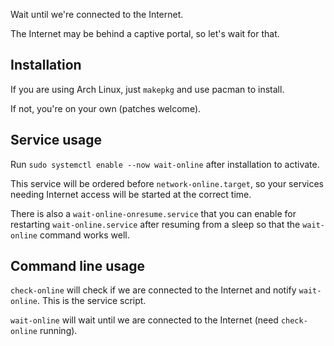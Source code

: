 Wait until we're connected to the Internet.

The Internet may be behind a captive portal, so let's wait for that.

## Installation

If you are using Arch Linux, just `makepkg` and use pacman to install.

If not, you're on your own (patches welcome).

## Service usage

Run `sudo systemctl enable --now wait-online` after installation to activate.

This service will be ordered before `network-online.target`, so your services needing Internet access will be started at the correct time.

There is also a `wait-online-onresume.service` that you can enable for restarting `wait-online.service` after resuming from a sleep so that the `wait-online` command works well.

## Command line usage

`check-online` will check if we are connected to the Internet and notify `wait-online`. This is the service script.

`wait-online` will wait until we are connected to the Internet (need `check-online` running).

